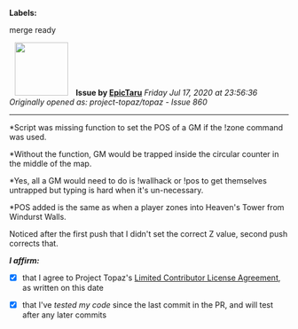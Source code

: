 **Labels:**

merge ready



<a href="https://github.com/EpicTaru"><img src="https://avatars3.githubusercontent.com/u/26195580?v=4" width="96" height="96" hspace="10"></img></a> **Issue by [EpicTaru](https://github.com/EpicTaru)**
_Friday Jul 17, 2020 at 23:56:36_
_Originally opened as: project-topaz/topaz - Issue 860_

----

*Script was missing function to set the POS of a GM if the !zone command was used.
*Without the function, GM would be trapped inside the circular counter in the middle of the map.
*Yes, all a GM would need to do is !wallhack or !pos to get themselves untrapped but typing is hard when it's un-necessary.
*POS added is the same as when a player zones into Heaven's Tower from Windurst Walls.

Noticed after the first push that I didn't set the correct Z value, second push corrects that.

<!-- place 'x' mark between square [] brackets to affirm: -->
**_I affirm:_**
- [x] that I agree to Project Topaz's [Limited Contributor License Agreement](http://project-topaz.com/blob/release/CONTRIBUTOR_AGREEMENT.md), as written on this date
- [x] that I've _tested my code_ since the last commit in the PR, and will test after any later commits



